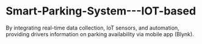 # Smart-Parking-System---IOT-based
By integrating real-time data collection, IoT sensors, and automation, providing drivers information on parking availability via mobile app (Blynk).
